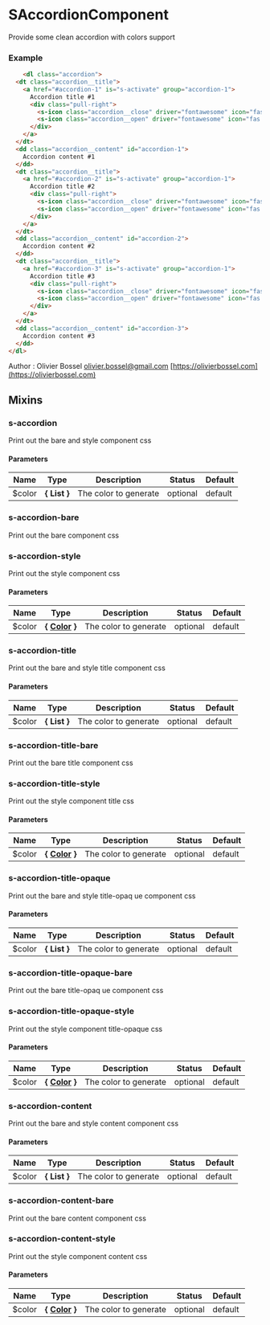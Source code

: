 # SAccordionComponent

Provide some clean accordion with colors support


### Example
```html
	<dl class="accordion">
  <dt class="accordion__title">
    <a href="#accordion-1" is="s-activate" group="accordion-1">
      Accordion title #1
      <div class="pull-right">
        <s-icon class="accordion__close" driver="fontawesome" icon="fas fa-minus"></s-icon>
        <s-icon class="accordion__open" driver="fontawesome" icon="fas fa-plus"></s-icon>
      </div>
    </a>
  </dt>
  <dd class="accordion__content" id="accordion-1">
    Accordion content #1
  </dd>
  <dt class="accordion__title">
    <a href="#accordion-2" is="s-activate" group="accordion-1">
      Accordion title #2
      <div class="pull-right">
        <s-icon class="accordion__close" driver="fontawesome" icon="fas fa-minus"></s-icon>
        <s-icon class="accordion__open" driver="fontawesome" icon="fas fa-plus"></s-icon>
      </div>
    </a>
  </dt>
  <dd class="accordion__content" id="accordion-2">
    Accordion content #2
  </dd>
  <dt class="accordion__title">
    <a href="#accordion-3" is="s-activate" group="accordion-1">
      Accordion title #3
      <div class="pull-right">
        <s-icon class="accordion__close" driver="fontawesome" icon="fas fa-minus"></s-icon>
        <s-icon class="accordion__open" driver="fontawesome" icon="fas fa-plus"></s-icon>
      </div>
    </a>
  </dt>
  <dd class="accordion__content" id="accordion-3">
    Accordion content #3
  </dd>
</dl>
```
Author : Olivier Bossel [olivier.bossel@gmail.com](mailto:olivier.bossel@gmail.com) [https://olivierbossel.com](https://olivierbossel.com)


## Mixins


### s-accordion

Print out the bare and style component css


#### Parameters
Name  |  Type  |  Description  |  Status  |  Default
------------  |  ------------  |  ------------  |  ------------  |  ------------
$color  |  **{ List<Color> }**  |  The color to generate  |  optional  |  default


### s-accordion-bare

Print out the bare component css


### s-accordion-style

Print out the style component css


#### Parameters
Name  |  Type  |  Description  |  Status  |  Default
------------  |  ------------  |  ------------  |  ------------  |  ------------
$color  |  **{ [Color](http://www.sass-lang.com/documentation/file.SASS_REFERENCE.html#colors) }**  |  The color to generate  |  optional  |  default


### s-accordion-title

Print out the bare and style title component css


#### Parameters
Name  |  Type  |  Description  |  Status  |  Default
------------  |  ------------  |  ------------  |  ------------  |  ------------
$color  |  **{ List<Color> }**  |  The color to generate  |  optional  |  default


### s-accordion-title-bare

Print out the bare title component css


### s-accordion-title-style

Print out the style component title css


#### Parameters
Name  |  Type  |  Description  |  Status  |  Default
------------  |  ------------  |  ------------  |  ------------  |  ------------
$color  |  **{ [Color](http://www.sass-lang.com/documentation/file.SASS_REFERENCE.html#colors) }**  |  The color to generate  |  optional  |  default


### s-accordion-title-opaque

Print out the bare and style title-opaq ue component css


#### Parameters
Name  |  Type  |  Description  |  Status  |  Default
------------  |  ------------  |  ------------  |  ------------  |  ------------
$color  |  **{ List<Color> }**  |  The color to generate  |  optional  |  default


### s-accordion-title-opaque-bare

Print out the bare title-opaq ue component css


### s-accordion-title-opaque-style

Print out the style component title-opaque css


#### Parameters
Name  |  Type  |  Description  |  Status  |  Default
------------  |  ------------  |  ------------  |  ------------  |  ------------
$color  |  **{ [Color](http://www.sass-lang.com/documentation/file.SASS_REFERENCE.html#colors) }**  |  The color to generate  |  optional  |  default


### s-accordion-content

Print out the bare and style content component css


#### Parameters
Name  |  Type  |  Description  |  Status  |  Default
------------  |  ------------  |  ------------  |  ------------  |  ------------
$color  |  **{ List<Color> }**  |  The color to generate  |  optional  |  default


### s-accordion-content-bare

Print out the bare content component css


### s-accordion-content-style

Print out the style component content css


#### Parameters
Name  |  Type  |  Description  |  Status  |  Default
------------  |  ------------  |  ------------  |  ------------  |  ------------
$color  |  **{ [Color](http://www.sass-lang.com/documentation/file.SASS_REFERENCE.html#colors) }**  |  The color to generate  |  optional  |  default